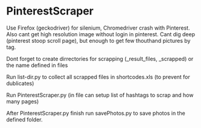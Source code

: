 # PinterestScraper
 
Use Firefox (geckodriver) for silenium, Chromedriver crash with Pinterest. Also cant get high resolution image without login in pinterest. Cant dig deep (pinterest stoop scroll page), but enough to get few thouthand pictures by tag.

Dont forget to create dirrectories for scrapping (_result_files, _scrapped) or the name defined in files

Run list-dir.py to collect all scrapped files in shortcodes.xls (to prevent for dublicates)

Run PinterestScraper.py (in file can setup list of hashtags to scrap and how many pages)

After PinterestScraper.py finish run savePhotos.py to save photos in the defined folder.
